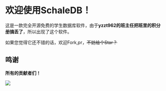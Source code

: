 # 欢迎使用SchaleDB！
这是一款完全开源免费的学生数据库软件，由于**yzzt962的班主任把班里的积分册搞丢了**，所以出现了这个软件。

如果您觉得它还不错的话，欢迎Fork,pr，~~不妨给个Star？~~

## 鸣谢

**所有的贡献者们！**

<a href="https://github.com/yzzt962/SchaleDB/graphs/contributors">
  <img src="https://contrib.rocks/image?repo=yzzt962/SchaleDB" />
</a>

